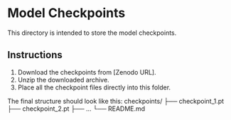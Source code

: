 # Model Checkpoints
This directory is intended to store the model checkpoints.

## Instructions
1.  Download the checkpoints from [Zenodo URL].
2.  Unzip the downloaded archive.
3.  Place all the checkpoint files directly into this folder.

The final structure should look like this:
checkpoints/
├── checkpoint_1.pt
├── checkpoint_2.pt
├── ...
└── README.md